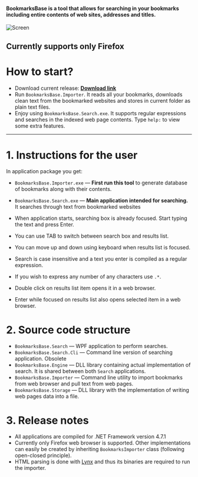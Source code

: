 #### BookmarksBase is a tool that allows for searching in your bookmarks including entire contents of web sites, addresses and titles. ####

![Screen](https://user-images.githubusercontent.com/6310503/39720331-4e9b4d32-523c-11e8-9b4a-85032ac392d7.png)

## Currently supports only Firefox ##

# How to start? #

- Download current release: **[Download link](https://github.com/przemsen/BookmarksBase/releases/latest)**
- Run `BookmarksBase.Importer`. It reads all your bookmarks, downloads clean text from the bookmarked websites and stores in current folder as plain text files.
- Enjoy using `BookmarksBase.Search.exe`. It supports regular expressions and searches in the indexed web page contents. Type `help:` to view some extra features. 

----------

# 1. Instructions for the user #

In application package you get:

- `BookmarksBase.Importer.exe` &mdash; **First run this tool** to generate database of bookmarks along with their contents. 
- `BookmarksBase.Search.exe` &mdash; **Main application intended for searching.** It searches through text from bookmarked websites

- When application starts, searching box is already focused. Start typing the text and press Enter.
- You can use TAB to switch between search box and results list.
- You can move up and down using keyboard when results list is focused.
- Search is case insensitive and a text you enter is compiled as a regular expression.
- If you wish to express any number of any characters use `.*`.
- Double click on results list item opens it in a web browser.
- Enter while focused on results list also opens selected item in a web browser.

# 2. Source code structure #

- `BookmarksBase.Search` &mdash; WPF application to perform searches. 
- `BookmarksBase.Search.Cli` &mdash; Command line version of searching application. Obsolete 
- `BookmarksBase.Engine` &mdash; DLL library containing actual implementation of search. It is shared between both `Search` applications.
- `BookmarksBase.Importer` &mdash; Command line utility to import bookmarks from web browser and pull text from web pages.
- `BookmarksBase.Storage` &mdash; DLL library with the implementation of writing web pages data into a file.

# 3. Release notes #

- All applications are compiled for .NET Framework version 4.7.1
- Currently only Firefox web browser is supported. Other implementations can easily be created by inheriting `BookmarksImporter` class (following open-closed principle). 
- HTML parsing is done with [Lynx](http://lynx.isc.org) and thus its binaries are required to run the importer.
